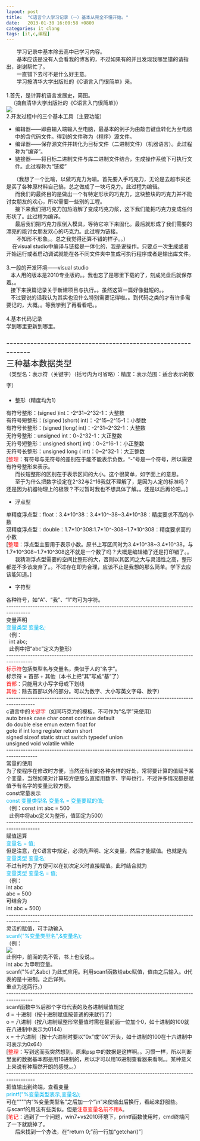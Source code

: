 ```yaml
---
layout: post
title:  "C语言个人学习记录（一）基本从完全不懂开始。"
date:   2013-01-30 16:00:58 +0800
categories: it clang
tags: [it,c,编程]
---
```


<div style="text-indent: 2em;">学习记录中基本除去高中已学习内容。</div>
<!-- more -->
<div style="text-indent: 2em;">
基本应该是没有人会看我的博客的，不过如果有的并且发现我哪里错的请指出，谢谢帮忙了。</div>
<div style="text-indent: 2em;">一直错下去可不是什么好主意。</div>
<div style="text-indent: 2em;">学习按清华大学出版社的《C语言入门很简单》来。</div>
<div style="text-indent: 2em;"><br></div>
1.首先，是计算机语言发展史，简图。
<div>&nbsp;<wbr> &nbsp;<wbr>
（摘自清华大学出版社的《C语言入门很简单》）</div>
<img src="{{ site.post_image_directory }}/2013-01-30-c-language-study-1-1.jpg" >
<div>2.开发过程中的三个基本工具（主要功能）</div>
<div>
<ul>
<li>编辑器——即由输入端输入至电脑，最基本的例子为由敲击键盘转化为至电脑中的含代码文件。得到的文件称为（程序）源文件。</li>
<li>编译器——保存源文件并转化为目标文件（二进制文件）（机器语言）。此过程称为“编译”。</li>
<li><span style="text-indent: 2em;">链接器——将目标二进制文件与库二进制文件结合，生成操作系统下可执行文件。此过程称为“链接”</span></li>
</ul>
&nbsp;<wbr> &nbsp;<wbr> &nbsp;<wbr>
（我想了一个比喻，以做巧克力为喻。首先要入手巧克力，无论是去超市买还是买了各种原材料自己搞，总之做成了一块巧克力。此过程为编辑。</div>
<div>&nbsp;<wbr> &nbsp;<wbr> &nbsp;<wbr>
&nbsp;<wbr>
而我们的最终目的是做出一个有特定形状的巧克力，这块整块的巧克力并不能讨女朋友的欢心，所以需要一些别的工程。</div>
<div>&nbsp;<wbr> &nbsp;<wbr> &nbsp;<wbr>
&nbsp;<wbr>
接下来我们把巧克力加热溶解了变成巧克力浆，这下我们能把巧克力变成任何形状了。此过程为编译。</div>
<div>&nbsp;<wbr> &nbsp;<wbr> &nbsp;<wbr>
&nbsp;<wbr>
最后我们把巧克力浆倒入模具，等待它凉下来固化。最后就形成了我们需要的漂亮的能讨女朋友欢心的巧克力。此过程为链接。</div>
<div>&nbsp;<wbr> &nbsp;<wbr> &nbsp;<wbr>
&nbsp;<wbr> 不知形不形象。。总之我觉得还算不错的样子。。）</div>
<div>&nbsp;<wbr> &nbsp;<wbr> 在visual
studio中编译与链接是一体化的，我是说操作。只要点一次生成或者开始运行或者启动调试就能在各不同文件夹中生成可执行程序或者是输出库文件。</div>
<div><br></div>
<div>3.一般的开发环境——visual studio</div>
<div>&nbsp;<wbr> &nbsp;<wbr>
本人用的版本是2010专业版的。。我也忘了是哪里下载的了，刻成光盘后就保存着。。</div>
<div>&nbsp;<wbr> &nbsp;<wbr>
接下来换篇记录关于新建项目与执行。。虽然这第一篇好像挺短的。。</div>
<div>&nbsp;<wbr> &nbsp;<wbr>
不过要说的话我认为其实也没什么特别需要记得啦。。到代码之类的才有许多需要记的，大概。。等我学到了再看看吧。。</div>
<div><br></div>
<div>4.基本代码记录</div>
<div>学到哪里更新到哪里。</div>
<div><font style="font-size: 20px;"><br></font></div>
<div><font style="font-size: 20px;">-------------------------------------------------------------</font></div>
<div><font style="font-size: 22px;">三种基本数据类型</font></div>
<div><span style="line-height: 30px;"><font style="font-size: 14px;">（类型名：表示符（关键字）（括号内为可省略）：精度：表示范围：适合表示的数字）</font></span></div>
<div>
<ul>
<li><font style="font-size: 14px;">整形（精度均为1）</font></li>
</ul>
</div>
<div>有符号整形：(signed )int：-2^31~2^32-1：大整数</div>
<div>有符号短整形：(signed )short( int)：-2^15~2^15-1：小整数</div>
<div>有符号长整形：(signed )long( int)：<span style="line-height: 21px;">-2^31~2^32-1：大整数</span></div>
<div><span style="line-height: 21px;">无符号整形：unsigned
int：0~2^32-1：大正整数</span></div>
<div><span style="line-height: 21px;">无符号短整形：unsigned short(
int)：0~2^16-1：小正整数</span></div>
<div><span style="line-height: 21px;">无符号长整形：unsigned long (
int)：</span><span style="line-height: 21px;">0~2^32-1：大正整数</span></div>
<div>[<font color="#ED1C24">整理</font>：有符号与无符号的差别在于能不能表示负数，“-”号是一个符号，所以需要有符号整形来表示。</div>
<div>&nbsp;<wbr> &nbsp;<wbr> &nbsp;<wbr>
&nbsp;<wbr>而长短整形的区别在于表示区间的大小。这个很简单，如字面上的意思。</div>
<div>&nbsp;<wbr> &nbsp;<wbr> &nbsp;<wbr>
&nbsp;<wbr>至于为什么把数字设定在2^32与2^16我就不理解了，是因为人定的标准吗？还是因为机器物理上的极限？不过暂时我也不想具体了解。。还是以后再论吧。。]</div>
<div>
<ul>
<li>浮点型</li>
</ul>
单精度浮点型：float：3.4*10^38：3.4*10^-38~3.4*10^38：精度要求不高的小数</div>
<div>双精度浮点型：double：1.7*10^308:1.7*10^-308~1.7*10^308：精度要求高的小数</div>
<div>[<font color="#FF0000">整理</font>：浮点型主要用于表示小数。原书上写区间时为3.4*10^38~3.4*10^38，与1.7*10^308~1.7*10^308这不就是一个数了吗？大概是编辑错了还是打印错了。。</div>
<div>&nbsp;<wbr> &nbsp;<wbr> &nbsp;<wbr>
&nbsp;<wbr>我猜测浮点型需要的空间比整形的大，否则以其区间之大与灵活性之高，整形都差不多该废弃了。。不过存在即为合理，应该不止是我想的那么简单。学下去应该能知道。]</div>
<div>
<ul>
<li>字符型</li>
</ul>
各种符号，如“A”、“我”、“1”均可为字符。</div>
<div>
----------------------------------------------------------------------------------------</div>
<div>变量声明</div>
<div><span style="color: rgb(0, 183, 239);">变量类型 变量名;</span></div>
<div>（例：</div>
<div>&nbsp;<wbr> int abc;</div>
<div>&nbsp;<wbr> 此例中把“abc”定义为整形）</div>
<div>
-----------------------------------------------------------------------------------------</div>
<div><font color="#ED1C24">标示符</font>包括类型名与变量名，类似于人的“名字”。</div>
<div>标示符 = 首部 + 其他（本书上把“其”写成“基”了）</div>
<div><font color="#FF0000">首部</font>：只能用大小写字母或下划线</div>
<div><font color="#FF0000">其他</font>：除去首部以外的部分。可以为数字、大小写英文字母、数字）</div>
<div>
------------------------------------------------------------------------------------------</div>
<div>c语言中的<font color="#ED1C24">关键字</font>（如同巧克力的模板，不可作为“名字”来使用）</div>
<div>auto break case char const continue default</div>
<div>do double else emun extern float for</div>
<div>goto if int long register return short</div>
<div>signed sizeof static struct switch typedef union</div>
<div>unsigned void volatile while</div>
<div>
-------------------------------------------------------------------------------------------</div>
<div>常量的使用</div>
<div>
为了使程序在修改时方便，当然还有别的各种各样的好处，常将要计算的值赋予某个变量，当然如果对计算较方便那么直接用数字、字母也行，不过许多情况都是赋值予有名字的变量比较方便。</div>
<div>const常量表示</div>
<div><font color="#00B7EF">const 变量类型名 变量名 = 变量要赋的值;</font></div>
<div>（例：const int abc = 500</div>
<div>&nbsp;<wbr> 此例中将abc定义为整形，值固定为500）</div>
<div>
--------------------------------------------------------------------------------------------</div>
<div>赋值运算</div>
<div><font color="#00B7EF">变量名 = 值;</font></div>
<div>但是注意，在C语言中规定，必须先声明、定义变量，然后才能赋值。也就是先</div>
<div><font color="#00B7EF">变量类型 变量名;</font></div>
<div>不过有时为了方便可以在初次定义时直接赋值。此时结合就为</div>
<div><font color="#00B7EF">变量类型 变量名 = 值;</font></div>
<div>（例：</div>
<div>int abc</div>
<div>abc = 500</div>
<div>可结合为</div>
<div>int abc = 500）</div>
<div>
--------------------------------------------------------------------------------------------</div>
<div>灵活的赋值，可手动输入</div>
<div><font color="#00B7EF">scanf{"%变量类型名",&amp;变量名);</font></div>
<div>（例：</div>
<img src="{{ site.post_image_directory }}/2013-01-30-c-language-study-1-2.jpg" >
<div>此例中，前面的先不管，书上也没说。。</div>
<div>int abc 为申明变量。</div>
<div>scanf("%d",&amp;abc)
为此式应用。利用scanf函数给abc赋值，值由之后输入。d代表的是十进制。之后详列。</div>
<div>重点为这两行。）</div>
<div>
-----------------------------------------------------------------------------------------</div>
<div>scanf函数中%后那个字母代表的及各进制赋值规定</div>
<div>d = 十进制（按十进制赋值按普通的来就行了）</div>
<div>o = 八进制（按八进制赋整形常量值时需在最前面一位加个0，如十进制的100就在八进制中表示为0144）</div>
<div>x = 十六进制（按十六进制时要以“0x”或“0X”开头，如十进制的100在十六进制中可表示为0x64）</div>
<div>[<font color="#FF0000">整理</font>：写到这而我突然想到，原来psp中的数据是这样啊。。习惯一样，所以判断里面的数据基本都是用16进制的，所以才可以用16进制查看器来看啊。。某种意义上来说有种豁然开朗的感觉。。）</div>
<div>
------------------------------------------------------------------------------------------</div>
<div>把值输出到终端，查看变量</div>
<div><font color="#00B7EF">printf("%变量类型表示,变量名);</font></div>
<div>可在“""”内“%变量类型名”之后加一个“\n”来使输出后换行，看起来舒服些。</div>
<div>与scanf的用法有些类似。但是<font color="#FF0000">注意变量名前不用&amp;</font>。</div>
<div>[<font color="#FF0000">笔记</font>：遇到了一个问题，win7+vs2010环境下，printf函数使用时，cmd终端闪了一下就跳掉了。</div>
<div>&nbsp;<wbr> &nbsp;<wbr> &nbsp;<wbr>
&nbsp;<wbr>后来找到一个办法，在“return 0;”前一行加“getchar()”]</div>
